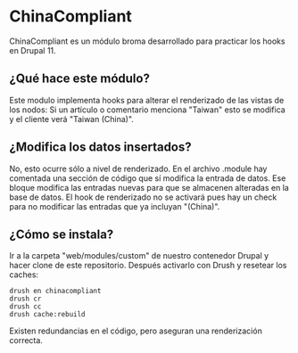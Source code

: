 ChinaCompliant
======

ChinaCompliant es un módulo broma desarrollado para practicar los hooks en Drupal 11.


¿Qué hace este módulo?
------
Este modulo implementa hooks para alterar el renderizado de las vistas de los nodos: Si un artículo o comentario menciona "Taiwan" esto se modifica y el cliente verá "Taiwan (China)".

¿Modifica los datos insertados?
------
No, esto ocurre sólo a nivel de renderizado. En el archivo .module hay comentada una sección de código que sí modifica la entrada de datos. Ese bloque modifica las entradas nuevas para que se almacenen alteradas en la base de datos. El hook de renderizado no se activará pues hay un check para no modificar las entradas que ya incluyan "(China)".

¿Cómo se instala?
------
Ir a la carpeta "web/modules/custom" de nuestro contenedor Drupal y hacer clone de este repositorio. Después activarlo con Drush y resetear los caches:

```
drush en chinacompliant
drush cr
drush cc
drush cache:rebuild
```

Existen redundancias en el código, pero aseguran una renderización correcta.
